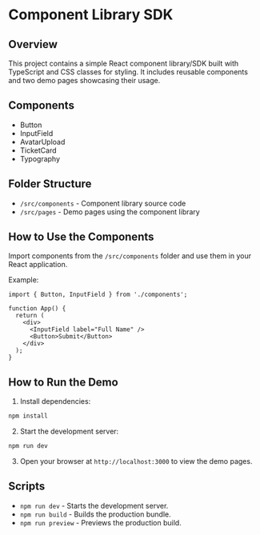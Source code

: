 # Component Library SDK

## Overview
This project contains a simple React component library/SDK built with TypeScript and CSS classes for styling. It includes reusable components and two demo pages showcasing their usage.

## Components
- Button
- InputField
- AvatarUpload
- TicketCard
- Typography

## Folder Structure
- `/src/components` - Component library source code
- `/src/pages` - Demo pages using the component library

## How to Use the Components
Import components from the `/src/components` folder and use them in your React application.

Example:
```tsx
import { Button, InputField } from './components';

function App() {
  return (
    <div>
      <InputField label="Full Name" />
      <Button>Submit</Button>
    </div>
  );
}
```

## How to Run the Demo
1. Install dependencies:
```bash
npm install
```
2. Start the development server:
```bash
npm run dev
```
3. Open your browser at `http://localhost:3000` to view the demo pages.


## Scripts
- `npm run dev` - Starts the development server.
- `npm run build` - Builds the production bundle.
- `npm run preview` - Previews the production build.
